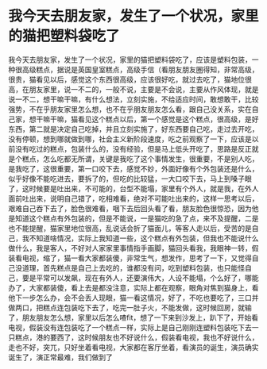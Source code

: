# 我今天去朋友家，发生了一个状况，家里的猫把塑料袋吃了

我今天去朋友家，发生了一个状况，家里的猫把塑料袋吃了，应该是塑料包装，一种很高级糕点，据说是英国皇室糕点，高级手信（看朋友朋友圈得知，非常高级，很贵，猫看见以后，感觉这个东西很高级，应该很好吃，就过去吃了，猫地位很高，在朋友家里，说一不二的，一般不说，主要是不会说，主要从作风体现，就是说一不二，想干嘛干嘛，有什么想法，立刻实施，不给适应时间，敢想敢干，比较强势，不在乎朋友家里怎么想，也不在乎朋友朋友怎么看，跟自己没关系，实在自己家，想干嘛干嘛，猫看见这个糕点以后，第一个感觉是这个糕点，很高级，是好东西，第二就是决定自己吃掉，并且立刻实施了，好东西要自己吃，走过去开吃，没有停顿，想到哪就做到哪，社会主义新阶段速度，吃之前观察了一下，应该是以前没有吃过的糕点，包装什么的，没有经验，但是马上低头开吃了，思路是反正就是个糕点，怎么吃都无所谓，关键是我吃了这个事情发生，很重要，不是别人吃，是我吃了，这很重要，第一口咬下去，感觉不妙，外面好像有个外包装还是什么，似乎好像不能吃进去，要拆了的，但吃的比较猛，一大口咬下去，马上到嗓子眼了，这时候要是吐出来，不可能的，台型不能塌，家里有个外人，就是我，在外人面前吐出来，说明自己错了，吃相难看，绝对不可能吐出来的，这样一思考以后，艰难自己吞下去了，脸色很难看，咽下去后回头看了看，朋友脸色很惊恐，因为他是知道这个糕点有外包装的，但是不能说，一是猫吃的急了点，来不及提醒，二是也不能提醒，猫家里地位很高，乱说话会折了猫面儿，等客人走以后，受苦的是自己，我不知道啥情况，实际上我知道一些，这个糕点有外包装，但我也不能说什么做什么，我是客人，不好对人家家里事情指手画脚，猫回头看我，我眼神一转，假装看电视，缩了，猫一看大家都装傻，非常生气，想发作，思考了一下，又觉得自己没道理，首先糕点是自己上去吃的，谁都没有问，吃到塑料包装，也只能怪自己，要是平常可以发飙，现在有外人，还要演伟大，人设不能塌，个么好了，哪能办了，大家都装傻，看上去是都没注意，实际上都在观察，眼角对焦到猫身上，看他下一步怎么办，会不会丢人现眼，猫一看这情况，好了，不吃也要吃了，三口并做两口，把糕点连包装吃下去了，吃完一肚子火，不能发做，这时候回房，就输了，朋友朋友怎么想，家里以后怎么喳fit，想了一下来到沙发上，趴下了，开始看电视，假装没有连包装吃了一个糕点一样，实际上是自己刚刚连塑料包装吃下去一只糕点，港的要西了，这时候朋友也不好说什么，假装看电视，我也不好说什么，走也不好，突兀，只好坐着看电视，大家都在客厅坐着，看演员的诞生，演员确实诞生了，演正常最难，我们做到了

